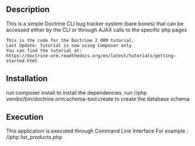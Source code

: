  Description 
 -------------------
 This is a simple Doctrine CLI bug tracker system (bare bones) that can be 
 accessed either by the CLI or through AJAX calls to the specific php pages 
 	
 	This is the code for the Doctrine 2 ORM tutorial.
	Last Update: Tutorial is now using Composer only
	You can find the tutorial at:
	https://doctrine-orm.readthedocs.org/en/latest/tutorials/getting-started.html

 Installation
 -------------------
 run composer install to install the dependencies. 
 run /<Project Directory>/php vendor/bin/doctrine orm:schema-tool:create to 
 create the database schema 

 Execution
 -------------------
 This application is executed through Command Line Interface 
 For example : /<Project Directory>/php list_products.php
